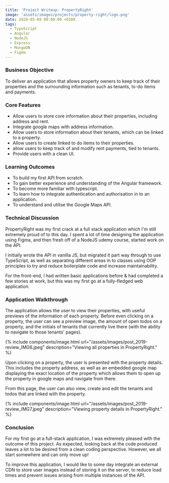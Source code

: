 ```yaml
---
title: 'Project Writeup: PropertyRight'
image: 'assets/images/projects/property-right/logo.png'
date: 2020-05-09 00:00:00 +0100
tags:
  - TypeScript
  - Angular
  - NodeJS
  - Express
  - MongoDB
  - Figma
---
```


### Business Objective

To deliver an application that allows property owners to keep track of their properties and the surrounding information such as tenants, to-do items and payments.

### Core Features

- Allow users to store core information about their properties, including address and rent.
- Integrate google maps with address information.
- Allow users to store information about their tenants, which can be linked to a property.
- Allow users to create linked to do items to their properties.
- allow users to keep track of and modify rent payments, tied to tenants.
- Provide users with a clean UI.

### Learning Outcomes

- To build my first API from scratch.
- To gain better experience and understanding of the Angular framework.
- To become more familiar with typescript.
- To learn how to integrate authentication and authorisation in to an application.
- To understand and utilise the Google Maps API.

### Technical Discussion

PropertyRight was my first crack at a full stack application which I'm still extremely proud of to this day. I spent a lot of time designing the application using Figma, and then fresh off of a NodeJS udemy course, started work on the API.

I initially wrote the API in vanilla JS, but migrated it part way through to use TypeScript, as well as separating different areas in to classes using OOP principles to try and reduce boilerplate code and increase maintainability.

For the front-end, I had written basic applications before & had completed a few stories at work, but this was my first go at a fully-fledged web application.

### Application Walkthrough

The application allows the user to view their properties, with useful previews of the information of each property. Before even clicking on a property, the user can see a preview image, the amount of open todos on a property, and the initials of tenants that currently live there (with the ability to navigate to those tenants' pages).

{% include components/image.html url="/assets/images/post_2019-review_IMG6.jpeg" description="Viewing all properties in PropertyRight." %}

Upon clicking on a property, the user is presented with the property details. This includes the property address, as well as an embedded google map displaying the exact location of the property which allows them to open up the property in google maps and navigate from there.

From this page, the user can also view, create and edit the tenants and todos that are linked with the property.

{% include components/image.html url="/assets/images/post_2019-review_IMG7.jpeg" description="Viewing property details in PropertyRight." %}

### Conclusion

For my first go at a full-stack application, I was extremely pleased with the outcome of this project. As expected, looking back at the code produced leaves a lot to be desired from a clean coding perspective. However, we all start somewhere and can only move up!

To improve this application, I would like to some day integrate an external CDN to store user images instead of storing it on the server, to reduce load times and prevent issues arising from multiple instances of the API.
